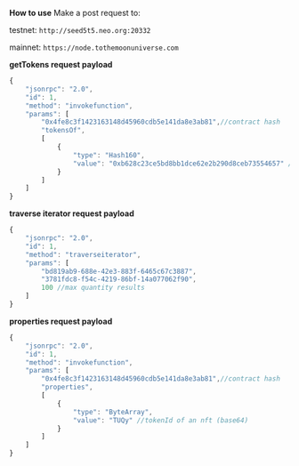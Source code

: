 **How to use**
Make a post request to:

testnet: `http://seed5t5.neo.org:20332`

mainnet: `https://node.tothemoonuniverse.com`


**getTokens request payload**
```js
{
    "jsonrpc": "2.0",
    "id": 1,
    "method": "invokefunction",
    "params": [
        "0x4fe8c3f1423163148d45960cdb5e141da8e3ab81",//contract hash
        "tokensOf",
        [
            {
                "type": "Hash160",
                "value": "0xb628c23ce5bd8bb1dce62e2b290d8ceb73554657" //Neo 3 address to script hash
            }
        ]
    ]
}
```

**traverse iterator request payload**
```js
{
    "jsonrpc": "2.0",
    "id": 1,
    "method": "traverseiterator",
    "params": [
        "bd819ab9-688e-42e3-883f-6465c67c3887",
        "3781fdc8-f54c-4219-86bf-14a077062f90",
        100 //max quantity results
    ]
}
```

**properties request payload**
```js
{
    "jsonrpc": "2.0",
    "id": 1,
    "method": "invokefunction",
    "params": [
        "0x4fe8c3f1423163148d45960cdb5e141da8e3ab81",//contract hash
        "properties",
        [
            {
                "type": "ByteArray",
                "value": "TUQy" //tokenId of an nft (base64)
            }
        ]
    ]
}
```
